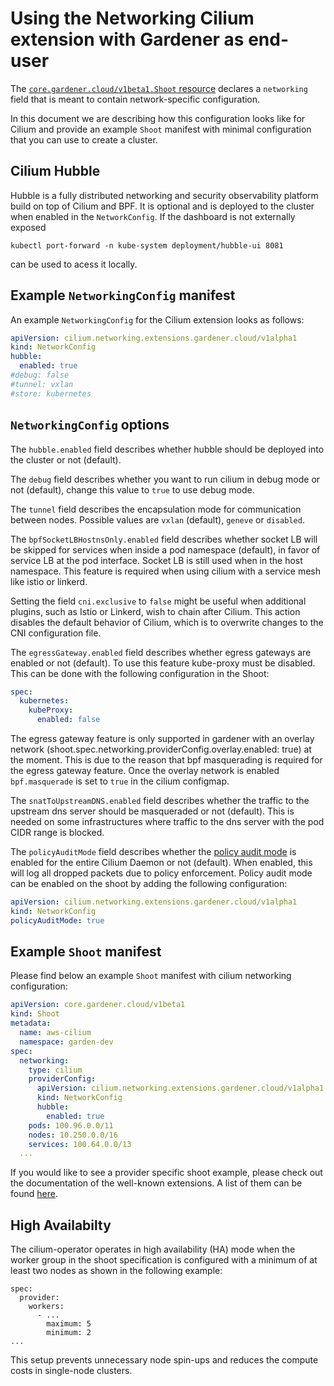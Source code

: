 # Using the Networking Cilium extension with Gardener as end-user

The [`core.gardener.cloud/v1beta1.Shoot` resource](https://github.com/gardener/gardener/blob/master/example/90-shoot.yaml) declares a `networking` field that is meant to contain network-specific configuration.

In this document we are describing how this configuration looks like for Cilium and provide an example `Shoot` manifest with minimal configuration that you can use to create a cluster.

## Cilium Hubble

Hubble is a fully distributed networking and security observability platform build on top of Cilium and BPF. It is optional and is deployed to the cluster when enabled in the `NetworkConfig`.
If the dashboard is not externally exposed
```
kubectl port-forward -n kube-system deployment/hubble-ui 8081
```
can be used to acess it locally.

## Example `NetworkingConfig` manifest

An example `NetworkingConfig` for the Cilium extension looks as follows:

```yaml
apiVersion: cilium.networking.extensions.gardener.cloud/v1alpha1
kind: NetworkConfig
hubble:
  enabled: true
#debug: false
#tunnel: vxlan
#store: kubernetes
```

## `NetworkingConfig` options

The `hubble.enabled` field describes whether hubble should be deployed into the cluster or not (default).

The `debug` field describes whether you want to run cilium in debug mode or not (default), change this value to `true` to use debug mode.

The `tunnel` field describes the encapsulation mode for communication between nodes. Possible values are `vxlan` (default), `geneve` or `disabled`.

The `bpfSocketLBHostnsOnly.enabled` field describes whether socket LB will be skipped for services when inside a pod namespace (default), in favor of service LB at the pod interface. Socket LB is still used when in the host namespace. This feature is required when using cilium with a service mesh like istio or linkerd.

Setting the field `cni.exclusive` to `false` might be useful when additional plugins, such as Istio or Linkerd, wish to chain after Cilium. This action disables the default behavior of Cilium, which is to overwrite changes to the CNI configuration file.

The `egressGateway.enabled` field describes whether egress gateways are enabled or not (default). To use this feature kube-proxy must be disabled. This can be done with the following configuration in the Shoot:
```yaml
spec:
  kubernetes:
    kubeProxy:
      enabled: false
```
The egress gateway feature is only supported in gardener with an overlay network (shoot.spec.networking.providerConfig.overlay.enabled: true) at the moment. This is due to the reason that bpf masquerading is required for the egress gateway feature. Once the overlay network is enabled `bpf.masquerade` is set to `true` in the cilium configmap.

The `snatToUpstreamDNS.enabled` field describes whether the traffic to the upstream dns server should be masqueraded or not (default). This is needed on some infrastructures where traffic to the dns server with the pod CIDR range is blocked.

The `policyAuditMode` field describes whether the [policy audit mode](https://docs.cilium.io/en/latest/security/policy-creation/#enable-policy-audit-mode-entire-daemon) is enabled for the entire Cilium Daemon or not (default). When enabled, this will log all dropped packets due to policy enforcement. Policy audit mode can be enabled on the shoot by adding the following configuration:
```yaml
apiVersion: cilium.networking.extensions.gardener.cloud/v1alpha1
kind: NetworkConfig
policyAuditMode: true
```

## Example `Shoot` manifest

Please find below an example `Shoot` manifest with cilium networking configuration:

```yaml
apiVersion: core.gardener.cloud/v1beta1
kind: Shoot
metadata:
  name: aws-cilium
  namespace: garden-dev
spec:
  networking:
    type: cilium
    providerConfig:
      apiVersion: cilium.networking.extensions.gardener.cloud/v1alpha1
      kind: NetworkConfig
      hubble:
        enabled: true
    pods: 100.96.0.0/11
    nodes: 10.250.0.0/16
    services: 100.64.0.0/13
  ...
```

If you would like to see a provider specific shoot example, please check out the documentation of the well-known extensions. A list of them can be found [here](https://github.com/gardener/gardener/tree/master/extensions#infrastructure-provider).

## High Availabilty

The cilium-operator operates in high availability (HA) mode when the worker group in the shoot specification is configured with a minimum of at least two nodes as shown in the following example:

```
spec:
  provider:
    workers:
      - ...
        maximum: 5
        minimum: 2
...
```

 This setup prevents unnecessary node spin-ups and reduces the compute costs in single-node clusters.